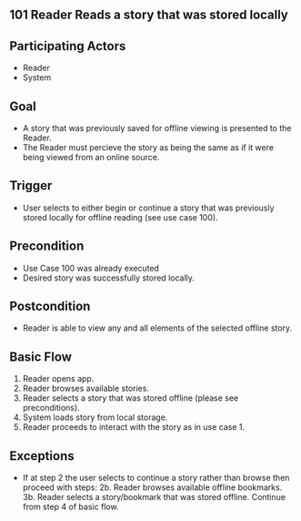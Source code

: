 101 Reader Reads a story that was stored locally
------------------------------------------------

Participating Actors
--------------------
- Reader
- System

Goal
----
- A story that was previously saved for offline viewing is presented to the Reader.
- The Reader must percieve the story as being the same as if it were being viewed from an online source.

Trigger
-------
- User selects to either begin or continue a story that was previously stored locally for offline reading (see use case 100).

Precondition
------------
- Use Case 100 was already executed
- Desired story was successfully stored locally.

Postcondition
-------------
- Reader is able to view any and all elements of the selected offline story.

Basic Flow
----------
1. Reader opens app.
2. Reader browses available stories.
3. Reader selects a story that was stored offline (please see preconditions).
4. System loads story from local storage.
5. Reader proceeds to interact with the story as in use case 1.

Exceptions
----------
- If at step 2 the user selects to continue a story rather than browse then proceed with steps:
   2b. Reader browses available offline bookmarks.
   3b. Reader selects a story/bookmark that was stored offline.
       Continue from step 4 of basic flow.
